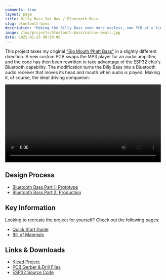 ```yaml
---
comments: true
layout: page
title: Billy Bass Sat Nav / Bluetooth Bass
slug: bluetooth-bass
description: "Making the Billy Bass even more useless, one PCB at a time."
image: /img/projects/bluetooth-bass/satnav-small.jpg
date: 2025-01-25 00:00:00
---
```


This project takes my original ["Big Mouth Phatt Bass"](/projects/big-mouth-phatt-bass) in a slightly different direction. A new custom PCB swaps the MP3 player for an audio amplifier, and the code has then been rewritten to take advantage of the ESP32 chip's Bluetooth capability. The modification turns the Billy Bass into a Bluetooth audio receiver that moves its head and mouth when audio is played. Making it, of course, the ideal driving companion:

<center><video style="width: 720px; max-width:100%" controls><source src="https://video.ianrenton.com/bluetooth-bass/satnav.webm" type="video/webm"></video></center>

## Design Process

* [Bluetooth Bass Part 1: Prototype](/projects/bluetooth-bass/part-1-prototype)
* [Bluetooth Bass Part 2: Production](/projects/bluetooth-bass/part-2-production)

## Key Information

Looking to recreate the project for yourself? Check out the following pages:

* [Quick Start Guide](/projects/bluetooth-bass/quick-start-guide)
* [Bill of Materials](/projects/bluetooth-bass/bill-of-materials)

## Links & Downloads

* [Kicad Project](/files/projects/bluetooth-bass/bluetooth-bass-pcb.zip)
* [PCB Gerber & Drill Files](/files/projects/bluetooth-bass/bluetooth-bass-gerbers.zip)
* [ESP32 Source Code](https://github.com/ianrenton/bluetooth-bass)